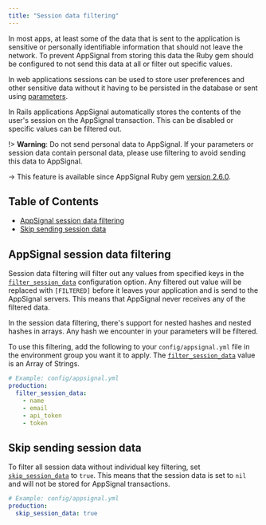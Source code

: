 ```yaml
---
title: "Session data filtering"
---
```


In most apps, at least some of the data that is sent to the application is sensitive or personally identifiable information that should not leave the network. To prevent AppSignal from storing this data the Ruby gem should be configured to not send this data at all or filter out specific values.

In web applications sessions can be used to store user preferences and other sensitive data without it having to be persisted in the database or sent using [parameters](parameter-filtering.html).

In Rails applications AppSignal automatically stores the contents of the user's session on the AppSignal transaction. This can be disabled or specific values can be filtered out.

!> **Warning**: Do not send personal data to AppSignal. If your parameters or session data contain personal data, please use filtering to avoid sending this data to AppSignal.

-> This feature is available since AppSignal Ruby gem [version 2.6.0](https://blog.appsignal.com/2018/05/08/ruby-gem-2-6.html).

## Table of Contents

- [AppSignal session data filtering](#appsignal-session-data-filtering)
- [Skip sending session data](#skip-sending-session-data)

## AppSignal session data filtering

Session data filtering will filter out any values from specified keys in the [`filter_session_data`](/ruby/configuration/options.html#option-filter_session_data) configuration option. Any filtered out value will be replaced with `[FILTERED]` before it leaves your application and is send to the AppSignal servers. This means that AppSignal never receives any of the filtered data.

In the session data filtering, there's support for nested hashes and nested hashes in arrays. Any hash we encounter in your parameters will be filtered.

To use this filtering, add the following to your `config/appsignal.yml` file in the environment group you want it to apply. The [`filter_session_data`](/ruby/configuration/options.html#option-filter_session_data) value is an Array of Strings.

```yml
# Example: config/appsignal.yml
production:
  filter_session_data:
    - name
    - email
    - api_token
    - token
```

## Skip sending session data

To filter all session data without individual key filtering, set [`skip_session_data`](/ruby/configuration/options.html#option-skip_session_data) to `true`. This means that the session data is set to `nil` and will not be stored for AppSignal transactions.

```yaml
# Example: config/appsignal.yml
production:
  skip_session_data: true
```
